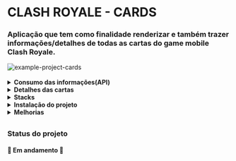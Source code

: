 # CLASH ROYALE - CARDS

### Aplicação que tem como finalidade renderizar e também trazer informações/detalhes de todas as cartas do game mobile Clash Royale.

<img src="./project-example/clash-royale-cards.gif" alt="example-project-cards" />
<br><br>

<details>
  <br />
    <summary><strong>Consumo das informações(API)</strong></summary>
    <p>Todas os dados das cartas(nomes, imagens e níveis das cartas) foram obtidas da api própria do game <a href="https://clashroyale.com/pt/">Clash Royale</a>, que é disponibilizada para os desenvolvidos através deste <a href="https://developer.clashroyale.com/#/">site.</a></p>
</details>

<details>
  <br />
    <summary><strong>Detalhes das cartas</strong></summary>
    <p>Ao selecionar uma carta o usuário e redirecionado ao <a href="https://royaleapi.com/">RoyaleAPI,</a> que possui todas as informações do game mobile <a href="https://clashroyale.com/pt/">Clash Royale</a> e, o principal para este projeto que são as informações de cada carta, com isso trazendo informações e estatísticas de cada card game.</p>
</details>

<details>
<summary><strong>Stacks</strong></summary>
  <br />

    - ReactJS
    - TypeScript
    - StyledComponent
    - React-Icons
</details>

<details>
<summary><strong>Instalação do projeto</strong></summary>
<br />

  1. Clone o repositório

  - Use o comando: `git@github.com:PedroPDIN/project-clash-royale-cards.git`.
  - Entre na pasta do repositório que você acabou de clonar:
      - `cd project-clash-royale-cards`

  2. Instale as dependências

  - Use o comando: `npm install`.

  3. Logo após isso basta inicia o servidor de desenvolvimento.

  - use o comando: `npm start`

</details>

<details>
<summary><strong>Melhorias</strong></summary>
<br />

  1. Adicionar componente/pagina de Carregamento, com isso e possível "esperar" por um tempo determinado para que todos os dados dos cards seja carregado com sucesso, com isso evitando os problemas assíncronas. (possível solução do problema, existe talvez outras soluções alternativas).


  OBS: No momento que é publicado essa documentação, esta em fase experimental no React o método <a href="https://pt-br.reactjs.org/docs/concurrent-mode-suspense.html">Suspense</a> que possa ser uma outra solução para esse desafio, vale a pena acompanhar e da uma olhada.

</details>

##

### Status do projeto
#### :construction: Em andamento :construction:

